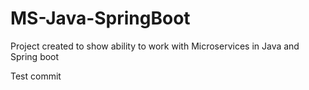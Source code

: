 # MS-Java-SpringBoot
Project created to show ability to work with Microservices in Java and Spring boot

Test commit